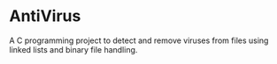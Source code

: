 # AntiVirus
A C programming project to detect and remove viruses from files using linked lists and binary file handling.
